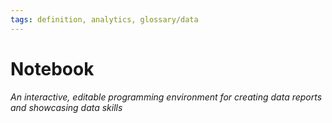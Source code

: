 ```yaml
---
tags: definition, analytics, glossary/data
---
```

#  Notebook
*An interactive, editable programming environment for creating data reports and showcasing data skills*